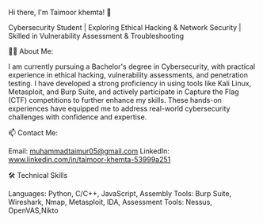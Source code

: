 Hi there, I'm Taimoor khemta! 👋

Cybersecurity Student | Exploring Ethical Hacking & Network Security | Skilled in Vulnerability Assessment & Troubleshooting

🧑‍💻 About Me:

I am currently pursuing a Bachelor's degree in Cybersecurity, with practical experience in ethical hacking, vulnerability assessments, and penetration testing. I have developed a strong proficiency in using tools like Kali Linux, Metasploit, and Burp Suite, and actively participate in Capture the Flag (CTF) competitions to further enhance my skills. These hands-on experiences have equipped me to address real-world cybersecurity challenges with confidence and expertise.

📫 Contact Me:

Email: muhammadtaimur05@gmail.com
LinkedIn: www.linkedin.com/in/taimoor-khemta-53999a251

🛠️ Technical Skills

Languages: Python, C/C++, JavaScript, Assembly
Tools: Burp Suite, Wireshark, Nmap, Metasploit, IDA,
Assessment Tools: Nessus, OpenVAS,Nikto

